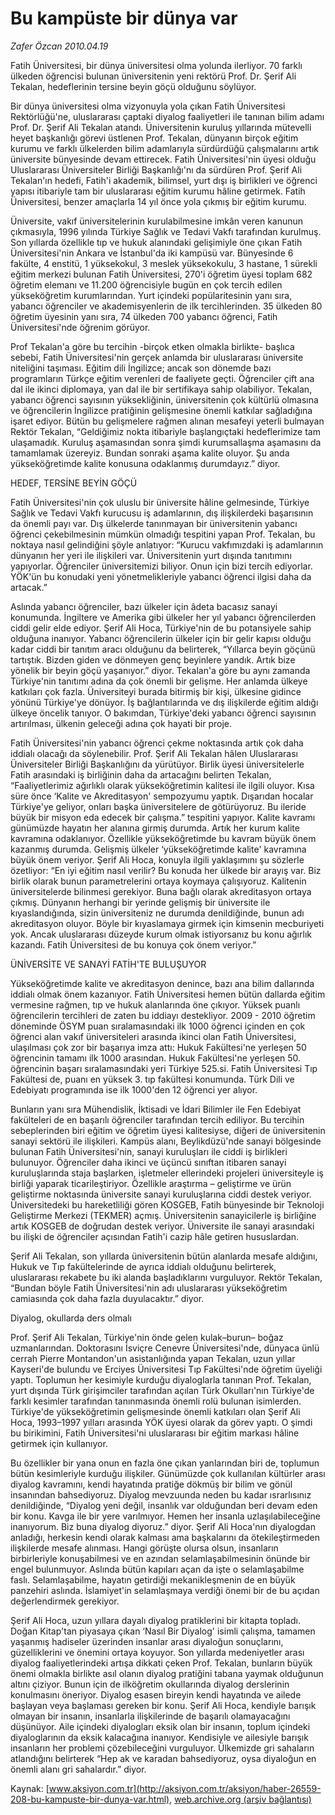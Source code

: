 # Bu kampüste bir dünya var

*Zafer Özcan 2010.04.19*

<font class="agenda2NewsSpot">
 Fatih Üniversitesi, bir dünya üniversitesi olma yolunda ilerliyor.  70 farklı ülkeden öğrencisi bulunan üniversitenin yeni rektörü Prof. Dr. Şerif Ali Tekalan, hedeflerinin tersine beyin göçü olduğunu söylüyor.
</font>
<font class="newsDetail">
 <p class="MsoNormal">
  Bir dünya üniversitesi olma vizyonuyla yola çıkan Fatih Üniversitesi Rektörlüğü'ne, uluslararası çaptaki diyalog faaliyetleri ile tanınan bilim adamı Prof. Dr. Şerif Ali Tekalan atandı. Üniversitenin kuruluş yıllarında mütevelli heyet başkanlığı görevi üstlenen Prof. Tekalan, dünyanın birçok eğitim kurumu ve farklı ülkelerden bilim adamlarıyla sürdürdüğü çalışmalarını artık üniversite bünyesinde devam ettirecek. Fatih Üniversitesi'nin
  <span>
  </span>
  üyesi olduğu Uluslararası Üniversiteler Birliği Başkanlığı'nı da sürdüren Prof. Şerif Ali Tekalan'ın hedefi, Fatih'i akademik, bilimsel, yurt dışı iş birlikleri ve öğrenci yapısı itibariyle tam bir uluslararası eğitim kurumu hâline getirmek. Fatih Üniversitesi, benzer amaçlarla 14 yıl önce yola çıkmış bir eğitim kurumu.
 </p>
 <p class="MsoNormal">
  Üniversite, vakıf üniversitelerinin kurulabilmesine imkân veren kanunun çıkmasıyla, 1996 yılında Türkiye Sağlık ve Tedavi Vakfı tarafından kurulmuş. Son yıllarda özellikle tıp ve hukuk alanındaki gelişimiyle öne çıkan Fatih Üniversitesi'nin Ankara ve İstanbul'da iki kampüsü var. Bünyesinde 6 fakülte, 4 enstitü, 1 yüksekokul, 3 meslek yüksekokulu, 3 hastane, 1 sürekli eğitim merkezi bulunan Fatih Üniversitesi, 270'i öğretim üyesi toplam 682 öğretim elemanı ve 11.200 öğrencisiyle bugün en çok tercih edilen yükseköğretim kurumlarından. Yurt içindeki popülaritesinin yanı sıra, yabancı öğrenciler ve akademisyenlerin de ilk tercihlerinden. 35 ülkeden 80 öğretim üyesinin yanı sıra, 74 ülkeden 700 yabancı öğrenci, Fatih Üniversitesi'nde öğrenim görüyor.
 </p>
 <p class="MsoNormal">
  Prof Tekalan'a göre bu tercihin -birçok etken olmakla birlikte- başlıca sebebi, Fatih Üniversitesi'nin gerçek anlamda bir uluslararası üniversite niteliğini taşıması. Eğitim dili İngilizce; ancak son dönemde bazı programların Türkçe eğitim verenleri de faaliyete geçti. Öğrenciler çift ana dal ile ikinci diplomaya, yan dal ile bir sertifikaya sahip olabiliyor. Tekalan, yabancı öğrenci sayısının yüksekliğinin, üniversitenin çok kültürlü olmasına ve öğrencilerin İngilizce pratiğinin gelişmesine önemli katkılar sağladığına işaret ediyor. Bütün bu gelişmelere rağmen alınan mesafeyi yeterli bulmayan Rektör Tekalan, “Geldiğimiz nokta itibariyle başlangıçtaki hedeflerimize tam ulaşamadık. Kuruluş aşamasından sonra şimdi kurumsallaşma aşamasını da tamamlamak üzereyiz. Bundan sonraki aşama kalite oluyor. Şu anda yükseköğretimde kalite konusuna odaklanmış durumdayız.” diyor.
 </p>
 <p class="MsoNormal">
  HEDEF, TERSİNE BEYİN GÖÇÜ
 </p>
 <p class="MsoNormal">
  Fatih Üniversitesi'nin çok uluslu bir üniversite hâline gelmesinde, Türkiye Sağlık ve Tedavi Vakfı kurucusu iş adamlarının, dış ilişkilerdeki başarısının da önemli payı var. Dış ülkelerde tanınmayan bir üniversitenin yabancı öğrenci çekebilmesinin mümkün olmadığı tespitini yapan Prof.
  <span>
  </span>
  Tekalan, bu noktaya nasıl gelindiğini şöyle anlatıyor: “Kurucu vakfımızdaki iş adamlarının dünyanın her yeri ile ilişkileri var. Üniversitenin yurt dışında tanıtımını yapıyorlar. Öğrenciler üniversitemizi biliyor. Onun için bizi tercih ediyorlar. YÖK'ün bu konudaki yeni yönetmelikleriyle yabancı öğrenci ilgisi daha da artacak.”
 </p>
 <p class="MsoNormal">
  Aslında yabancı öğrenciler, bazı ülkeler için âdeta bacasız sanayi konumunda. İngiltere ve Amerika gibi ülkeler her yıl yabancı öğrencilerden ciddi gelir elde ediyor. Şerif Ali Hoca, Türkiye'nin de bu potansiyele sahip olduğuna inanıyor. Yabancı öğrencilerin ülkeler için bir gelir kapısı olduğu kadar ciddi bir tanıtım aracı olduğunu da belirterek, “Yıllarca beyin göçünü tartıştık. Bizden giden ve dönmeyen genç beyinlere yandık. Artık bize yönelik bir beyin göçü yaşanıyor.” diyor. Tekalan'a göre bu aynı zamanda Türkiye'nin tanıtımı adına da çok önemli bir gelişme. Her anlamda ülkeye katkıları çok fazla. Üniversiteyi burada bitirmiş bir kişi, ülkesine gidince yönünü Türkiye'ye dönüyor. İş bağlantılarında ve dış ilişkilerde eğitim aldığı ülkeye öncelik tanıyor. O bakımdan, Türkiye'deki yabancı öğrenci sayısının artırılması, ülkenin geleceği adına çok hayati bir proje.
 </p>
 <p class="MsoNormal">
  Fatih Üniversitesi'nin yabancı öğrenci çekme noktasında artık çok daha iddialı olacağı da söylenebilir. Prof. Şerif Ali Tekalan hâlen Uluslararası Üniversiteler Birliği Başkanlığını da yürütüyor. Birlik üyesi üniversitelerle Fatih arasındaki iş birliğinin daha da artacağını belirten Tekalan, “Faaliyetlerimiz ağırlıklı olarak yükseköğretimin kalitesi ile ilgili oluyor. Kısa süre önce ‘Kalite ve Akreditasyon' sempozyumu yaptık. Dışarıdan hocalar Türkiye'ye geliyor, onları başka üniversitelere de götürüyoruz. Bu ileride büyük bir misyon eda edecek bir çalışma.” tespitini yapıyor. Kalite kavramı günümüzde hayatın her alanına girmiş durumda. Artık her kurum kalite kavramına odaklanıyor. Özellikle yükseköğretimde bu kavram büyük önem kazanmış durumda. Gelişmiş ülkeler ‘yükseköğretimde kalite' kavramına büyük önem veriyor. Şerif Ali Hoca, konuyla ilgili yaklaşımını şu sözlerle özetliyor: “En iyi eğitim nasıl verilir? Bu konuda her ülkede bir arayış var. Biz birlik olarak bunun parametrelerini ortaya koymaya çalışıyoruz. Kalitenin üniversitelerde bilinmesi gerekiyor. Buna bağlı olarak akreditasyon ortaya çıkmış. Dünyanın herhangi bir yerinde gelişmiş bir üniversite ile kıyaslandığında, sizin üniversiteniz ne durumda denildiğinde, bunun adı akreditasyon oluyor. Böyle bir kıyaslamaya girmek için kimsenin mecburiyeti yok. Ancak uluslararası düzeyde kurum olmak istiyorsanız bu konu ağırlık kazandı. Fatih Üniversitesi de bu konuya çok önem veriyor.”
 </p>
 <p class="MsoNormal">
  ÜNİVERSİTE VE SANAYİ FATİH'TE BULUŞUYOR
 </p>
 <p class="MsoNormal">
  Yükseköğretimde kalite ve akreditasyon denince, bazı ana bilim dallarında iddialı olmak önem kazanıyor. Fatih Üniversitesi hemen bütün dallarda eğitim vermesine rağmen, tıp ve hukuk alanlarında öne çıkıyor. Yüksek puanlı öğrencilerin tercihleri de zaten bu iddiayı destekliyor. 2009 - 2010 öğretim döneminde ÖSYM puan sıralamasındaki ilk 1000 öğrenci içinden en çok öğrenci alan vakıf üniversiteleri arasında ikinci olan Fatih Üniversitesi, ulaşılması çok zor bir başarıya imza attı: Hukuk Fakültesi'ne yerleşen 50 öğrencinin tamamı ilk 1000 arasından. Hukuk Fakültesi'ne yerleşen 50. öğrencinin başarı sıralamasındaki yeri Türkiye 525.si. Fatih Üniversitesi Tıp Fakültesi de, puanı en yüksek 3. tıp fakültesi konumunda. Türk Dili ve Edebiyatı programında ise ilk 1000'den 12 öğrenci yer alıyor.
 </p>
 <p class="MsoNormal">
  Bunların yanı sıra Mühendislik, İktisadi ve İdari Bilimler ile Fen Edebiyat fakülteleri de en başarılı öğrenciler tarafından tercih ediliyor. Bu tercihin sebeplerinden biri eğitim ve öğretim üyesi kalitesiyse, diğeri de üniversitenin sanayi sektörü ile ilişkileri. Kampüs alanı, Beylikdüzü'nde sanayi bölgesinde bulunan Fatih Üniversitesi'nin, sanayi kuruluşları ile ciddi iş birlikleri bulunuyor. Öğrenciler daha ikinci ve üçüncü sınıftan itibaren sanayi kuruluşlarında staja başlarken, işletmeler ellerindeki projeleri üniversiteyle iş birliği yaparak ticarileştiriyor. Özellikle araştırma – geliştirme ve ürün geliştirme noktasında üniversite sanayi kuruluşlarına ciddi destek veriyor. Üniversitedeki bu hareketliliği gören KOSGEB, Fatih bünyesinde bir Teknoloji Geliştirme Merkezi (TEKMER) açmış. Üniversitenin sanayicilerle iş birliğine artık KOSGEB de doğrudan destek veriyor. Üniversite ile sanayi arasındaki bu ilişki de öğrenciler açısından Fatih'i cazip hâle getiren hususlardan.
 </p>
 <p class="MsoNormal">
  Şerif Ali Tekalan, son yıllarda üniversitenin bütün alanlarda mesafe aldığını, Hukuk ve Tıp fakültelerinde de ayrıca iddialı olduğunu belirterek, uluslararası rekabete bu iki alanda başladıklarını vurguluyor. Rektör Tekalan, “Bundan böyle Fatih Üniversitesi'nin adı uluslararası yükseköğretim camiasında çok daha fazla duyulacaktır.” diyor.
  <span>
  </span>
 </p>
 <p class="MsoNormal">
 </p>
 <p class="MsoNormal">
  Diyalog, okullarda ders olmalı
 </p>
 <p class="MsoNormal">
 </p>
 <p class="MsoNormal">
  Prof. Şerif
  <span>
  </span>
  Ali Tekalan, Türkiye'nin önde gelen kulak–burun– boğaz uzmanlarından. Doktorasını İsviçre Cenevre Üniversitesi'nde, dünyaca ünlü cerrah Pierre Montandon'un asistanlığında yapan Tekalan, uzun yıllar Kayseri'de bulundu ve Erciyes Üniversitesi Tıp Fakültesi'nde öğretim üyeliği yaptı. Toplumun her kesimiyle kurduğu diyaloglarla tanınan Prof. Tekalan, yurt dışında Türk girişimciler tarafından açılan Türk Okulları'nın Türkiye'de farklı kesimler tarafından tanınmasında önemli rolü bulunan isimlerden. Türkiye'de yükseköğretimin gelişmesinde önemli katkıları olan Şerif Ali Hoca, 1993–1997 yılları arasında YÖK üyesi olarak da görev yaptı. O şimdi bu birikimini, Fatih Üniversitesi'ni uluslararası bir eğitim markası hâline getirmek için kullanıyor.
 </p>
 <p class="MsoNormal">
  Bu özellikler bir yana onun en fazla öne çıkan yanlarından biri de, toplumun bütün kesimleriyle kurduğu ilişkiler. Günümüzde çok kullanılan kültürler arası diyalog kavramını, kendi hayatında pratiğe dökmüş bir bilim ve gönül insanından bahsediyoruz. Diyalog mevzuunda neden bu kadar ısrarlısınız denildiğinde, “Diyalog yeni değil, insanlık var olduğundan beri devam eden bir konu. Kavga ile bir yere varılmıyor. Hemen her insanla uzlaşılabileceğine inanıyorum. Biz buna diyalog diyoruz.” diyor. Şerif Ali Hoca'nın diyalogdan anladığı, herkesin kendi olarak kalması ama başkalarını da ötekileştirmeden ilişkilerde mesafe alınması. Hangi görüşte olursa olsun, insanların birbirleriyle konuşabilmesi ve en azından selamlaşabilmesinin önünde bir engel bulunmuyor. Aslında bütün kapıları açan da işte o selamlaşabilme faslı. Selamlaşabilme, hayatın getirdiği mekanikleşmenin de en büyük panzehiri aslında. İslamiyet'in selamlaşmaya verdiği önemi bir de bu açıdan değerlendirmek gerekiyor.
 </p>
 <p class="MsoNormal">
  Şerif Ali Hoca, uzun yıllara dayalı diyalog pratiklerini bir kitapta topladı. Doğan Kitap'tan piyasaya çıkan ‘Nasıl Bir Diyalog' isimli çalışma, tamamen yaşanmış hadiseler üzerinden insanlar arası diyaloğun sonuçlarını, güzelliklerini ve önemini ortaya koyuyor. Son yıllarda medeniyetler arası diyalog faaliyetlerindeki artışa dikkati çeken Prof. Tekalan, bunların büyük önemi olmakla birlikte asıl olanın diyalog pratiğini tabana yaymak olduğunun altını çiziyor. Bunun için de ilköğretim okullarında diyalog derslerinin konulmasını öneriyor. Diyalog esasen bireyin kendi hayatında ve ailede başlayan veya başlaması gereken bir konu. Şerif Ali Hoca, kendiyle barışık olmayan bir insanın, insanlarla ilişkilerinde de başarılı olamayacağını düşünüyor. Aile içindeki diyalogları eksik olan bir insanın, toplum içindeki diyaloglarının da eksik kalacağına inanıyor. Kendisiyle ve ailesiyle barışık insanların her problemi çözebileceğini vurguluyor. Ülkemizde gri sahaların atlandığını belirterek
  <span>
  </span>
  “Hep ak ve karadan bahsediyoruz, oysa diyaloğun en önemli alanı gri sahalardır.” diyor.
 </p>
</font>

Kaynak: [www.aksiyon.com.tr](http://aksiyon.com.tr/aksiyon/haber-26559-208-bu-kampuste-bir-dunya-var.html), [web.archive.org (arşiv bağlantısı)](http://web.archive.org/web/20101120031109/http://aksiyon.com.tr/aksiyon/haber-26559-208-bu-kampuste-bir-dunya-var.html)
